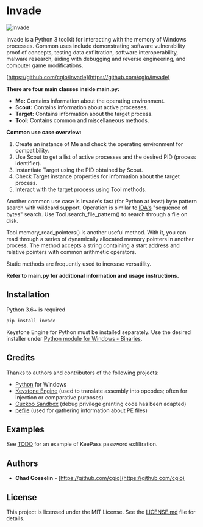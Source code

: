# Invade

![Invade](https://i.imgur.com/nGSXlnr.jpg "Invade")

Invade is a Python 3 toolkit for interacting with the memory of Windows processes. Common uses include demonstrating software vulnerability proof of concepts, testing data exfiltration, software interoperability, malware research, aiding with debugging and reverse engineering, and computer game modifications.

[https://github.com/cgio/invade](https://github.com/cgio/invade)

**There are four main classes inside main.py:**

* **Me:** Contains information about the operating environment.
* **Scout:** Contains information about active processes.
* **Target:** Contains information about the target process.
* **Tool:** Contains common and miscellaneous methods.

**Common use case overview:**

1. Create an instance of Me and check the operating environment for compatibility.
2. Use Scout to get a list of active processes and the desired PID (process identifier).
3. Instantiate Target using the PID obtained by Scout.
4. Check Target instance properties for information about the target process.
5. Interact with the target process using Tool methods.

Another common use case is Invade's fast (for Python at least) byte pattern search with wildcard support. Operation is similar to [IDA's](https://www.hex-rays.com) "sequence of bytes" search. Use Tool.search_file_pattern() to search through a file on disk.

Tool.memory_read_pointers() is another useful method. With it, you can read through a series of dynamically allocated memory pointers in another process. The method accepts a string containing a start address and relative pointers with common arithmetic operators.

Static methods are frequently used to increase versatility.

**Refer to main.py for additional information and usage instructions.**

## Installation
Python 3.6+ is required

`pip install invade`

Keystone Engine for Python must be installed separately. Use the desired installer under [Python module for Windows - Binaries](http://www.keystone-engine.org/download/).

## Credits
Thanks to authors and contributors of the following projects:
* [Python](https://www.python.org/downloads) for Windows
* [Keystone Engine](https://github.com/keystone-engine/keystone) (used to translate assembly into opcodes; often for injection or comparative purposes)
* [Cuckoo Sandbox](https://github.com/cuckoosandbox/cuckoo) (debug privilege granting code has been adapted)
* [pefile](https://github.com/erocarrera/pefile) (used for gathering information about PE files)

## Examples
See [TODO](https://example.com) for an example of KeePass password exfiltration.

## Authors
* **Chad Gosselin** - [https://github.com/cgio](https://github.com/cgio)

## License
This project is licensed under the MIT License. See the [LICENSE.md](LICENSE.md) file for details.